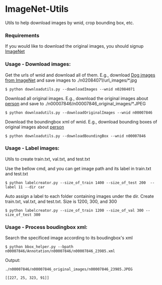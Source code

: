 # ImageNet-Utils
Utils to help download images by wnid, crop bounding box, etc.

### Requirements
If you would like to download the original images, you should signup [ImageNet](http://www.image-net.org/)

### Usage - Download images:
Get the urls of wnid and download all of them. E.g., download [Dog images from ImageNet](http://www.image-net.org/synset?wnid=n02084071) and save images to ./n02084071/url_images/*.jpg

`$ python downloadutils.py --downloadImages --wnid n02084071`

Download all original images. E.g., download the original images about [person](http://www.image-net.org/synset?wnid=n00007846) and save to ./n00007846/n00007846_original_images/*.JPEG

`$ python downloadutils.py --downloadOriginalImages --wnid n00007846`

Download the boundingbox xml of wnid. E.g., download  bounding boxes of original images about [person](http://www.image-net.org/synset?wnid=n00007846)

`$ python downloadutils.py --downloadBoundingBox --wnid n00007846`

### Usage - Label images:
Utils to create train.txt, val.txt, and test.txt

Use the bellow cmd, and you can get image path and its label in train.txt and test.txt

`$ python labelcreator.py --size_of_train 1400 --size_of_test 200  --label 11 --dir car`

Auto assign a label to each folder containing images under the dir. Create train.txt, val.txt, and test.txt. Size is 1200, 300, and 300

`$ python labelcreator.py --size_of_train 1200 --size_of_val 300 --size_of_test 300`

### Usage - Process boudingbox xml:
Search the specificed image according to its boudingbox's xml

`$ python bbox_helper.py --bpath n00007846/Annotation/n00007846/n00007846_23985.xml`

Output:

	./n00007846/n00007846_original_images/n00007846_23985.JPEG

	[[227, 25, 323, 91]]
